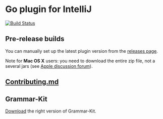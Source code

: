 # Go plugin for IntelliJ
[![Build Status](https://travis-ci.org/go-lang-plugin-org/go-lang-idea-plugin.png?branch=v1.0.0-alpha0)](https://travis-ci.org/go-lang-plugin-org/go-lang-idea-plugin)

## Pre-release builds
You can manually set up the latest plugin version from the [releases page](https://github.com/go-lang-plugin-org/go-lang-idea-plugin/releases).

Note for **Mac OS X** users: you need to download the entire zip file, not a several jars (see [Apple discussion forum](https://discussions.apple.com/thread/1483114)). 

## [Contributing.md](CONTRIBUTING.md)

## Grammar-Kit
[Download](https://www.dropbox.com/s/tqmj3urcnmt22a2/GrammarKit-14-01-2015.zip?dl=0) the right version of Grammar-Kit.
